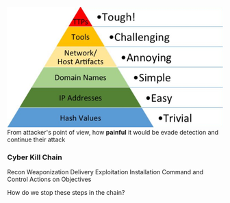 ![](images/pyramid-of-pain.png)
From attacker's point of view, how **painful** it would be evade detection and continue their attack

### Cyber Kill Chain
Recon
Weaponization
Delivery
Exploitation
Installation
Command and Control
Actions on Objectives

How do we stop these steps in the chain?

